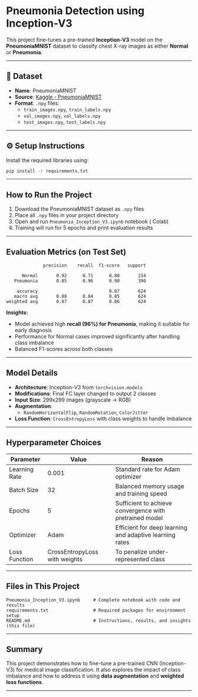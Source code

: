 # Pneumonia Detection using Inception-V3

This project fine-tunes a pre-trained **Inception-V3** model on the **PneumoniaMNIST** dataset to classify chest X-ray images as either **Normal** or **Pneumonia**.

---

## 📁 Dataset

- **Name**: PneumoniaMNIST  
- **Source**: [Kaggle - PneumoniaMNIST](https://www.kaggle.com/datasets/rijulshr/pneumoniamnist/data)  
- **Format**: `.npy` files:
  - `train_images.npy`, `train_labels.npy`  
  - `val_images.npy`, `val_labels.npy`  
  - `test_images.npy`, `test_labels.npy`

---

## ⚙️ Setup Instructions

Install the required libraries using:

```bash
pip install -r requirements.txt
```

---

##  How to Run the Project

1. Download the PneumoniaMNIST dataset as `.npy` files  
2. Place all `.npy` files in your project directory  
3. Open and run `Pneumonia_Inception_V3.ipynb` notebook ( Colab)  
4. Training will run for 5 epochs and print evaluation results

---

##  Evaluation Metrics (on Test Set)

```
              precision    recall  f1-score   support

      Normal       0.92      0.71      0.80       234
   Pneumonia       0.85      0.96      0.90       390

    accuracy                           0.87       624
   macro avg       0.88      0.84      0.85       624
weighted avg       0.87      0.87      0.86       624
```

**Insights:**
- Model achieved high **recall (96%) for Pneumonia**, making it suitable for early diagnosis  
- Performance for Normal cases improved significantly after handling class imbalance  
- Balanced F1-scores across both classes

---

##  Model Details

- **Architecture**: Inception-V3 from `torchvision.models`  
- **Modifications**: Final FC layer changed to output 2 classes  
- **Input Size**: 299x299 images (grayscale → RGB)  
- **Augmentation**:
  - `RandomHorizontalFlip`, `RandomRotation`, `ColorJitter`  
- **Loss Function**: `CrossEntropyLoss` with class weights to handle imbalance

---

##  Hyperparameter Choices

| Parameter      | Value   | Reason                                                    |
|----------------|---------|-----------------------------------------------------------|
| Learning Rate  | 0.001   | Standard rate for Adam optimizer                          |
| Batch Size     | 32      | Balanced memory usage and training speed                  |
| Epochs         | 5       | Sufficient to achieve convergence with pretrained model   |
| Optimizer      | Adam    | Efficient for deep learning and adaptive learning rates   |
| Loss Function  | CrossEntropyLoss with weights | To penalize under-represented class |

---

##  Files in This Project

```
Pneumonia_Inception_V3.ipynb     # Complete notebook with code and results  
requirements.txt                 # Required packages for environment setup  
README.md                        # Instructions, results, and insights (this file)
```

---

##  Summary

This project demonstrates how to fine-tune a pre-trained CNN (Inception-V3) for medical image classification. It also explores the impact of class imbalance and how to address it using **data augmentation** and **weighted loss functions**.

---


